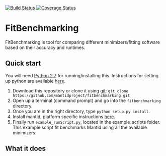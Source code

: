 [![Build Status](https://travis-ci.com/mantidproject/fitbenchmarking.svg?branch=master)](https://travis-ci.com/mantidproject/fitbenchmarking) [![Coverage Status](https://coveralls.io/repos/github/mantidproject/fitbenchmarking/badge.svg?branch=master)](https://coveralls.io/github/mantidproject/fitbenchmarking?branch=master)

# FitBenchmarking
FitBenchmarking is tool for comparing different minimizers/fitting software based on their accuracy and runtimes.


## Quick start
You will need [Python 2.7](https://img.shields.io/badge/python-2.7-blue.svg) for running/installing this. Instructions for setting up python are available [here](https://github.com/mantidproject/fitbenchmarking/wiki/Setting-up-Python).

1. Download this repository or clone it using [git](https://git-scm.com/):
`git clone https://github.com/mantidproject/fitbenchmarking.git`
2. Open up a terminal (command prompt) and go into the `fitbenchmarking` directory.
3. Once you are in the right directory, type `python setup.py install`.
4. Install mantid, platform specific instructions [here](https://github.com/mantidproject/fitbenchmarking/wiki/Installing-Mantid).
5. Finally run `example_runScript.py`, located in the example_scripts folder. This example script fit benchmarks Mantid using all the available minimizers.

## What it does
